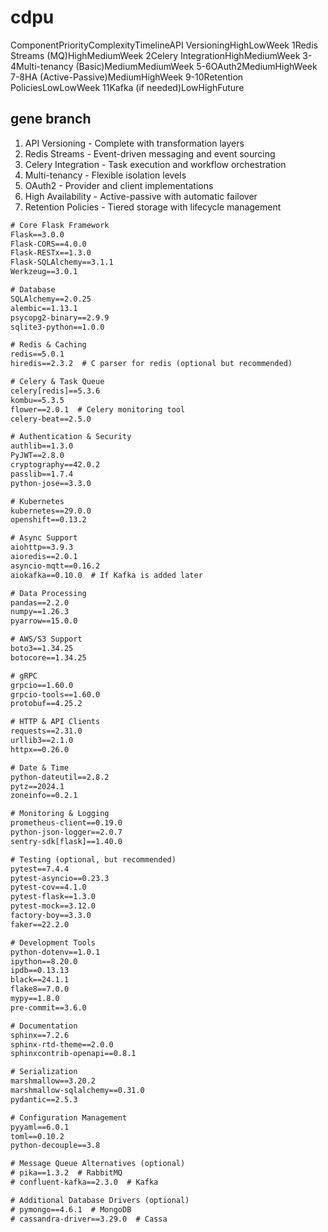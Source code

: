 # cdpu

ComponentPriorityComplexityTimelineAPI VersioningHighLowWeek 1Redis Streams (MQ)HighMediumWeek 2Celery IntegrationHighMediumWeek 3-4Multi-tenancy (Basic)MediumMediumWeek 5-6OAuth2MediumHighWeek 7-8HA (Active-Passive)MediumHighWeek 9-10Retention PoliciesLowLowWeek 11Kafka (if needed)LowHighFuture


## gene branch

1. API Versioning - Complete with transformation layers
2. Redis Streams - Event-driven messaging and event sourcing
3. Celery Integration - Task execution and workflow orchestration
4. Multi-tenancy - Flexible isolation levels
5. OAuth2 - Provider and client implementations
6. High Availability - Active-passive with automatic failover
7. Retention Policies - Tiered storage with lifecycle management

```txt
# Core Flask Framework
Flask==3.0.0
Flask-CORS==4.0.0
Flask-RESTx==1.3.0
Flask-SQLAlchemy==3.1.1
Werkzeug==3.0.1

# Database
SQLAlchemy==2.0.25
alembic==1.13.1
psycopg2-binary==2.9.9
sqlite3-python==1.0.0

# Redis & Caching
redis==5.0.1
hiredis==2.3.2  # C parser for redis (optional but recommended)

# Celery & Task Queue
celery[redis]==5.3.6
kombu==5.3.5
flower==2.0.1  # Celery monitoring tool
celery-beat==2.5.0

# Authentication & Security
authlib==1.3.0
PyJWT==2.8.0
cryptography==42.0.2
passlib==1.7.4
python-jose==3.3.0

# Kubernetes
kubernetes==29.0.0
openshift==0.13.2

# Async Support
aiohttp==3.9.3
aioredis==2.0.1
asyncio-mqtt==0.16.2
aiokafka==0.10.0  # If Kafka is added later

# Data Processing
pandas==2.2.0
numpy==1.26.3
pyarrow==15.0.0

# AWS/S3 Support
boto3==1.34.25
botocore==1.34.25

# gRPC
grpcio==1.60.0
grpcio-tools==1.60.0
protobuf==4.25.2

# HTTP & API Clients
requests==2.31.0
urllib3==2.1.0
httpx==0.26.0

# Date & Time
python-dateutil==2.8.2
pytz==2024.1
zoneinfo==0.2.1

# Monitoring & Logging
prometheus-client==0.19.0
python-json-logger==2.0.7
sentry-sdk[flask]==1.40.0

# Testing (optional, but recommended)
pytest==7.4.4
pytest-asyncio==0.23.3
pytest-cov==4.1.0
pytest-flask==1.3.0
pytest-mock==3.12.0
factory-boy==3.3.0
faker==22.2.0

# Development Tools
python-dotenv==1.0.1
ipython==8.20.0
ipdb==0.13.13
black==24.1.1
flake8==7.0.0
mypy==1.8.0
pre-commit==3.6.0

# Documentation
sphinx==7.2.6
sphinx-rtd-theme==2.0.0
sphinxcontrib-openapi==0.8.1

# Serialization
marshmallow==3.20.2
marshmallow-sqlalchemy==0.31.0
pydantic==2.5.3

# Configuration Management
pyyaml==6.0.1
toml==0.10.2
python-decouple==3.8

# Message Queue Alternatives (optional)
# pika==1.3.2  # RabbitMQ
# confluent-kafka==2.3.0  # Kafka

# Additional Database Drivers (optional)
# pymongo==4.6.1  # MongoDB
# cassandra-driver==3.29.0  # Cassa
```
